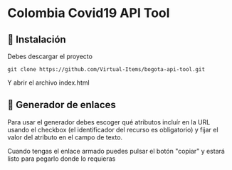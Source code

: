 # Colombia Covid19 API Tool

## 🔧 Instalación

Debes descargar el proyecto

```
git clone https://github.com/Virtual-Items/bogota-api-tool.git
```

Y abrir el archivo index.html

## 🔗 Generador de enlaces

Para usar el generador debes escoger qué atributos incluír en la URL usando el
checkbox (el identificador del recurso es obligatorio) y fijar el valor del
atributo en el campo de texto.

Cuando tengas el enlace armado puedes pulsar el botón "copiar" y estará listo
para pegarlo donde lo requieras
